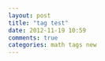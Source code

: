 ```yaml
---
layout: post
title: "tag test"
date: 2012-11-19 10:59
comments: true
categories: math tags new
---
```

